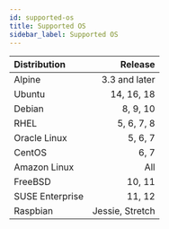 ```yaml
---
id: supported-os
title: Supported OS
sidebar_label: Supported OS
---
```


| Distribution |            Release |
|:-------------|-------------------:|
| Alpine       |      3.3 and later |
| Ubuntu       |          14, 16, 18|
| Debian       |            8, 9, 10|
| RHEL         |          5, 6, 7, 8|
| Oracle Linux |             5, 6, 7|
| CentOS       |                6, 7|
| Amazon Linux |                 All|
| FreeBSD      |              10, 11|
| SUSE Enterprise |           11, 12|
| Raspbian     |    Jessie, Stretch |
